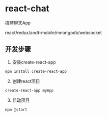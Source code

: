 # react-chat

招聘聊天App

react/redux/andt-mobile/mnongodb/websocket

## 开发步骤
1. 安装create-react-app
```
npm install create-react-app
```
2. 创建react项目
```
create-react-app myApp
```
3. 启动项目
```
npm start
```